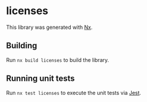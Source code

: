 # licenses

This library was generated with [Nx](https://nx.dev).

## Building

Run `nx build licenses` to build the library.

## Running unit tests

Run `nx test licenses` to execute the unit tests via [Jest](https://jestjs.io).
